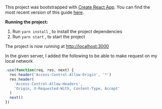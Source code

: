 This project was bootstrapped with [Create React App](https://github.com/facebookincubator/create-react-app).
You can find the most recent version of this guide [here](https://github.com/facebookincubator/create-react-app/blob/master/packages/react-scripts/template/README.md).

**Running the project:**

1.  Run `yarn install` , to install the project dependencies
2.  Run `yarn start` , to start the project

The project is now running at [http://localhost:3000](http://localhost:3000)

In the given server, I added the following to be able to make request on my local network

```javascript
.use(function(req, res, next) {
  res.header('Access-Control-Allow-Origin', '*')
  res.header(
    'Access-Control-Allow-Headers',
    'Origin, X-Requested-With, Content-Type, Accept'
  )
  next()
})
```
